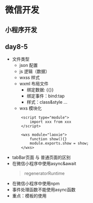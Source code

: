 # 微信开发

## 小程序开发

## day8-5
* 文件类型
    * json  配置
    * js    逻辑（数据）
    * wxss  样式
    * wxml  布局文件
        * 绑定数据: {{}}
        * 绑定事件：bind:tap
        * 样式：class&style
        ...
    * wxs 模块化
    ```
        <script type="module">
            import xxx from xxx
        </script>

        <wxs module="laoxie">
            function show(){}
            module.exports.show = show;
        </wxs>
    ```
* tabBar页面 与 普通页面的区别
* 在微信小程序中使用async&await
    > regeneratorRuntime
* 在微信小程序中使用npm
* 事件处理函数不能使用async函数
* 重点：模板的使用<template>